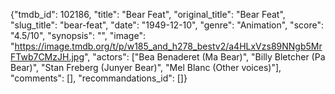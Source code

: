 {"tmdb_id": 102186, "title": "Bear Feat", "original_title": "Bear Feat", "slug_title": "bear-feat", "date": "1949-12-10", "genre": "Animation", "score": "4.5/10", "synopsis": "", "image": "https://image.tmdb.org/t/p/w185_and_h278_bestv2/a4HLxVzs89NNgb5MrFTwb7CMzJH.jpg", "actors": ["Bea Benaderet (Ma Bear)", "Billy Bletcher (Pa Bear)", "Stan Freberg (Junyer Bear)", "Mel Blanc (Other voices)"], "comments": [], "recommandations_id": []}